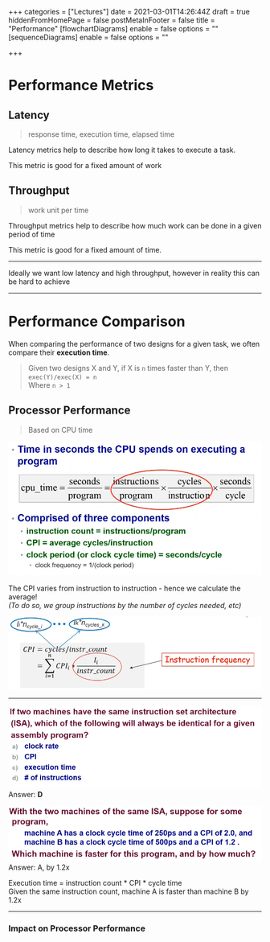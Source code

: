 +++
categories = ["Lectures"]
date = 2021-03-01T14:26:44Z
draft = true
hiddenFromHomePage = false
postMetaInFooter = false
title = "Performance"
[flowchartDiagrams]
enable = false
options = ""
[sequenceDiagrams]
enable = false
options = ""

+++
# Performance Metrics

## Latency

> response time, execution time, elapsed time

Latency metrics help to describe how long it takes to execute a task.

This metric is good for a fixed amount of work

## Throughput

> work unit per time

Throughput metrics help to describe how much work can be done in a given period of time

This metric is good for a fixed amount of time.

***

Ideally we want low latency and high throughput, however in reality this can be hard to achieve

***

# Performance Comparison

When comparing the performance of two designs for a given task, we often compare their **execution time**.

> Given two designs X and Y, if X is `n` times faster than Y, then `exec(Y)/exec(X) = n`  
> Where `n > 1` 

## Processor Performance

> Based on CPU time

![](/uploads/snipaste_2021-03-02_01-44-03.png)

The CPI varies from instruction to instruction - hence we calculate the average!  
_(To do so, we group instructions by the number of cycles needed, etc)_

![](/uploads/snipaste_2021-03-02_01-45-34.png)

***

![](/uploads/snipaste_2021-03-02_01-50-02.png)  
Answer: **D**

![](/uploads/snipaste_2021-03-02_01-50-52.png)  
Answer: A, by 1.2x  
  
Execution time = instruction count * CPI * cycle time  
Given the same instruction count, machine A is faster than machine B by 1.2x

***

### Impact on Processor Performance